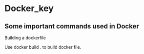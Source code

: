 # Docker_key


## Some important commands used in Docker

Building a dockerfile

Use docker build . to build docker file.
